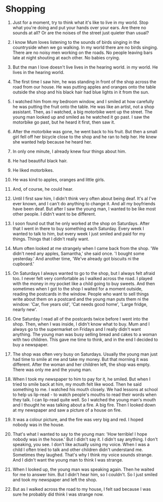 # Shopping

1. Just for a moment, try to think what it's like to live in my world. Stop what you're doing and put your hands over your ears. Are there no sounds at all? Or are the noises of the street just quieter than usual?

2. I know Mum loves listening to the sounds of birds singing in the countryside when we go walking. In my world there are no birds singing. There are no noisy men working on the roads. No people leaving bars late at night shouting at each other. No babies crying.

3. But the man I love doesn't live lives in the hearing world. in my world. He lives in the hearing world.

4. The first time I saw him, he was standing in front of the shop across the road from our house. He was putting apples and oranges onto the table outside the shop and his black hair had blue lights in it from the sun.

5. I watched him from my bedroom window, and I smiled at how carefully he was putting the fruit onto the table. He was like an artist, not a shop assistant. Then, as I watched, a big motorbike went up the street. The young man looked up and smiled as he watched it go past. I saw the motorbike go past, but he heard it first, then saw it.

6. After the motorbike was gone, he went back to his fruit. But then a small girl fell off her bicycle close to the shop and he ran to help her. He knew she wanted help because he heard her.

7. In only one minute, I already knew four things about him.

8. He had beautiful black hair.

9. He liked motorbikes.

10. He was kind to apples, oranges and little girls.

11. And, of course, he could hear.

12. Until I first saw him, I didn't think very often about being deaf. It's al I've ever known, and I can't do anything to change it. And all my boyfriends have been deaf. But after I saw the young man, I wanted to be like most other people. I didn't want to be different.

13. I soon found out that he only worked at the shop on Saturdays. After that I went in there to buy something each Saturday. Every week I wanted to talk to him, but every week I just smiled and paid for my things. Things that I didn't really want.

14. Mum often looked at me strangely when I came back from the shop. 'We didn't need any apples, Samantha,' she said once. 'I bought some yesterday.' And another time, 'We've already got biscuits ni the cupboard.'

15. On Saturdays I always wanted to go to the shop, but I always felt afraid too. I never felt very comfortable as I walked across the road. I played with the money in my pocket like a child going to buy sweets. And then sometimes when I got to the shop I waited for a moment outside, reading the postcards in the window. People who want to sell things write about them on a postcard and the young man puts them ni the window: 'Car, five years old', 'Cat needs good home', 'Large fridge, nearly new'.

16. One Saturday I read all of the postcards twice before I went into the shop. Then, when I was inside, I didn't know what to buy. Mum and I always go to the supermarket on Fridays and I really didn't want anything. The young man was busy selling bread and cakes to a woman with two children. This gave me time to think, and in the end I decided to buy a newspaper.

17. The shop was often very busy on Saturdays. Usually the young man just had time to smile at me and take my money. But that morning it was different. After the woman and her children left, the shop was empty. There was only me and the young man.

18. When I took my newspaper to him to pay for it, he smiled. But when I tried to smile back at him, my mouth felt like wood. Then he said something to me. I watched his mouth closely. We had lessons at school to help us lip-read - to watch people's mouths to read their words when they talk. I can lip-read quite well. So I watched the young man's mouth and I thought he was talking about a fire. A big fire. Then I looked down at my newspaper and saw a picture of a house on fire.

19. It was a colour picture, and the fire was very big and red. I hoped nobody was in the house.

20. That's what I wanted to say to the young man: 'How terrible! I hope nobody was in the house.' But I didn't say it. I didn't say anything. I don't speaking, you see. I don't like actually using my voice. When I was a child I often tried to talk and other children didn't understand me. Sometimes they laughed. That's why I think my voice sounds strange. And I didn't want the young man to think I was strange.

21. When I looked up, the young man was speaking again. Then he waited for me to answer him. But I didn't hear him, so I couldn't. So I just smiled and took my newspaper and left the shop.

22. But as I walked across the road to my house, I felt sad because I was sure he probably did think I was strange now.
